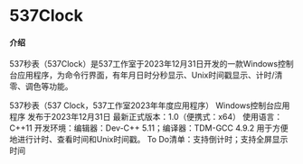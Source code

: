 # 537Clock

#### 介绍
537秒表（537Clock）是537工作室于2023年12月31日开发的一款Windows控制台应用程序，为命令行界面，有年月日时分秒显示、Unix时间戳显示、计时/清零、调色等功能。

537秒表（537 Clock，537工作室2023年年度应用程序）
Windows控制台应用程序
发布于2023年12月31日
最新正式版本：1.0（便携式：x64）
使用语言：C++11
开发环境：编辑器：Dev-C++ 5.11；编译器：TDM-GCC 4.9.2
用于方便地进行计时、查看时间和Unix时间戳。
To Do清单：支持倒计时；支持全屏显示时间